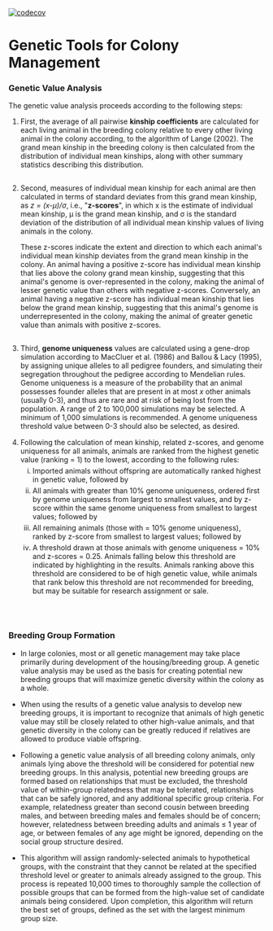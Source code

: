 [![codecov](https://codecov.io/gh/rmsharp/nprcmanager/branch/master/graph/badge.svg)](https://codecov.io/gh/rmsharp/nprcmanager)

<h1>Genetic Tools for Colony Management</h1>

<h3>Genetic Value Analysis</h3>
<p>
	The genetic value analysis proceeds according to the following steps:
</p>

<ol type="1">
	<li style="padding-bottom:15px">
		First, the average of all pairwise <b>kinship coefficients</b> are
		calculated for each living animal in the breeding colony relative
		to every other living animal in the colony according, to the algorithm
		of Lange (2002). The grand mean kinship in the breeding colony is then
		calculated from the distribution of individual mean kinships, along with
		other summary statistics describing this distribution. 
	</li>
	<li style="padding-bottom:15px">
		<p>
		Second, measures of individual mean kinship for each animal are then
		calculated in terms of standard deviates from this grand mean kinship,
		as <em>z = (x-&mu;)/&sigma;</em>, i.e., "<b>z-scores</b>", in which x is the estimate of
		individual mean kinship, &mu; is the grand mean kinship, and &sigma; is the
		standard deviation of the distribution of all individual mean kinship
		values of living animals in the colony.
		</p>
		<p>
		These z-scores indicate the extent and direction to which each animal's
		individual mean kinship deviates from the grand mean kinship in the colony.
		An animal having a positive z-score has individual mean kinship that lies
		above the colony grand mean kinship, suggesting that this animal's genome
		is over-represented in the colony, making the animal of lesser genetic value
		than others with negative z-scores.  Conversely, an animal having a negative
		z-score has individual mean kinship that lies below the grand mean kinship,
		suggesting that this animal's genome is underrepresented in the colony, making
		the animal of greater genetic value than animals with positive z-scores.
		</p>
	</li>
	<li style="padding-bottom:15px">
		Third, <b>genome uniqueness</b> values are calculated using a gene-drop simulation
		according to MacCluer et al. (1986) and Ballou & Lacy (1995), by assigning unique
		alleles to all pedigree founders, and simulating their segregation throughout the
		pedigree according to Mendelian rules.  Genome uniqueness is a measure of the
		probability that an animal possesses founder alleles that are present in at most
		<em>x</em> other animals (usually 0-3), and thus are rare and at risk of being lost from
		the population.  A range of 2 to 100,000 simulations may be selected.  A minimum
		of 1,000 simulations is recommended.  A genome uniqueness threshold value between
		0-3 should also be selected, as desired.
	</li>
	<li style="padding-bottom:15px">
		Following the calculation of mean kinship, related z-scores, and genome uniqueness
		for all animals, animals are ranked from the highest genetic value (ranking = 1)
		to the lowest, according to the following rules:
		<ol type=i>
			<li style="padding-top:5px; padding-bottom:5px">
				Imported animals without offspring are automatically ranked highest in
				genetic value, followed by
			</li>
			<li style="padding-bottom:5px">
				All animals with greater than 10% genome uniqueness, ordered first by
				genome uniqueness from largest to smallest values, and by z-score within
				the same genome uniqueness from smallest to largest values; followed by
			</li>
			<li style="padding-bottom:5px">
				All remaining animals (those with = 10% genome uniqueness), ranked by
				z-score from smallest to largest values; followed by
			</li>
			<li>
				A threshold drawn at those animals with genome uniqueness = 10% and
				z-scores = 0.25.  Animals falling below this threshold are indicated by
				highlighting in the results.  Animals ranking above this threshold are
				considered to be of high genetic value, while animals that rank below this
				threshold are not recommended for breeding, but may be suitable for research
				assignment or sale.
			</li>
		</ol>
	</li>
</ol>
<br>
<h3>Breeding Group Formation</h3>
<ul style="list-style-type:disc">
	<li style="padding-bottom: 15px">
		In large colonies, most or all genetic management may take
		place primarily during development of the housing/breeding
		group. A genetic value analysis may be used as the basis
		for creating potential new breeding groups that will maximize
		genetic diversity within the colony as a whole.
	</li>
	<li style="padding-bottom: 15px">
		When using the results of a genetic value analysis to develop
		new breeding groups, it is important to recognize that animals
		of high genetic value may still be closely related to other high-value
		animals, and that genetic diversity in the colony can be greatly
		reduced if relatives are allowed to produce viable offspring.
	</li>
	<li style="padding-bottom: 15px">
		Following a genetic value analysis of all breeding colony animals,
		only animals lying above the threshold will be considered for potential
		new breeding groups.  In this analysis, potential new breeding groups
		are formed based on relationships that must be excluded, the threshold
		value of within-group relatedness that may be tolerated, relationships
		that can be safely ignored, and any additional specific group criteria.
		For example, relatedness greater than second cousin between breeding males,
		and between breeding males and females should be of concern; however,
		relatedness between breeding adults and animals &le; 1 year of age, or between
		females of any age might be ignored, depending on the social group structure desired.
	</li>
	<li style="padding-bottom: 15px">
		This algorithm will assign randomly-selected animals to hypothetical groups,
		with the constraint that they cannot be related at the specified threshold
		level or greater to animals already assigned to the group.  This process is
		repeated 10,000 times to thoroughly sample the collection of possible groups
		that can be formed from the high-value set of candidate animals being considered.
		Upon completion, this algorithm will return the best set of groups, defined as
		the set with the largest minimum group size.
	</li>
</ul>
